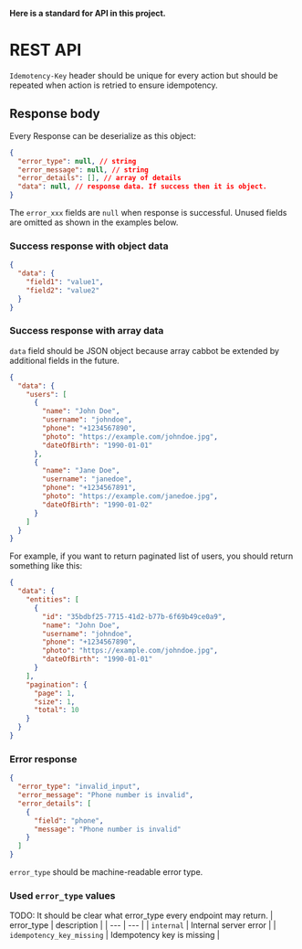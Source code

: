 **Here is a standard for API in this project.**
# REST API
`Idemotency-Key` header should be unique for every action but should be repeated when action is retried to ensure idempotency.
## Response body
Every Response can be deserialize as this object:
```json
{
  "error_type": null, // string
  "error_message": null, // string
  "error_details": [], // array of details
  "data": null, // response data. If success then it is object.
}
```
The `error_xxx` fields are `null` when response is successful.
Unused fields are omitted as shown in the examples below.
### Success response with object data
```json
{
  "data": {
    "field1": "value1",
    "field2": "value2"
  }
}
```
### Success response with array data
`data` field should be JSON object because array cabbot be extended by additional fields in the future.
```json
{
  "data": {
    "users": [
      {
        "name": "John Doe",
        "username": "johndoe",
        "phone": "+1234567890",
        "photo": "https://example.com/johndoe.jpg",
        "dateOfBirth": "1990-01-01"
      },
      {
        "name": "Jane Doe",
        "username": "janedoe",
        "phone": "+1234567891",
        "photo": "https://example.com/janedoe.jpg",
        "dateOfBirth": "1990-01-02"
      }
    ]
  }
}
```
For example, if you want to return paginated list of users, you should return something like this:
```json
{
  "data": {
    "entities": [
      {
        "id": "35bdbf25-7715-41d2-b77b-6f69b49ce0a9",
        "name": "John Doe",
        "username": "johndoe",
        "phone": "+1234567890",
        "photo": "https://example.com/johndoe.jpg",
        "dateOfBirth": "1990-01-01"
      }
    ],
    "pagination": {
      "page": 1,
      "size": 1,
      "total": 10
    }
  }
}
```
### Error response
```json
{
  "error_type": "invalid_input",
  "error_message": "Phone number is invalid",
  "error_details": [
    {
      "field": "phone",
      "message": "Phone number is invalid"
    }
  ]
}
```
`error_type` should be machine-readable error type.
### Used `error_type` values
TODO: It should be clear what error_type every endpoint may return.
| error_type | description |
| --- | --- |
| `internal` | Internal server error |
| `idempotency_key_missing` | Idempotency key is missing |